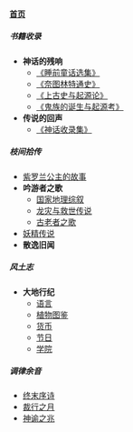 
#### [首页](?file=home-首页)

##### 书籍收录
- **神话的残响**
    - [《睡前童话选集》](?file=01-书籍收录/01-神话的残响/01-《睡前童话选集》 "《睡前童话选集》")
    - [《奈图林特通史》](?file=01-书籍收录/01-神话的残响/02-《奈图林特通史》 "《奈图林特通史》")
    - [《上古史与起源论》](?file=01-书籍收录/01-神话的残响/03-《上古史与起源论》 "《上古史与起源论》")
    - [《鬼族的诞生与起源考》](?file=01-书籍收录/01-神话的残响/04-《鬼族的诞生与起源考》 "《鬼族的诞生与起源考》")
- **传说的回声**
    - [《神话收录集》](?file=01-书籍收录/02-传说的回声/01-《神话收录集》 "《神话收录集》")

##### 枝间拾传
- [紫罗兰公主的故事](?file=02-枝间拾传/01-紫罗兰公主的故事 "紫罗兰公主的故事")
- **吟游者之歌**
    - [国家地理综叙](?file=02-枝间拾传/02-吟游者之歌/01-国家地理综叙 "国家地理综叙")
    - [龙灾与救世传说](?file=02-枝间拾传/02-吟游者之歌/02-龙灾与救世传说 "龙灾与救世传说")
    - [古老者之歌](?file=02-枝间拾传/02-吟游者之歌/03-古老者之歌 "古老者之歌")
- [妖精传说](?file=02-枝间拾传/03-妖精传说 "妖精传说")
- **散逸旧闻**

##### 风土志
- **大地行纪**
    - [语言](?file=03-风土志/01-大地行纪/01-语言 "语言")
    - [植物图鉴](?file=03-风土志/01-大地行纪/02-植物图鉴 "植物图鉴")
    - [货币](?file=03-风土志/01-大地行纪/03-货币 "货币")
    - [节日](?file=03-风土志/01-大地行纪/04-节日 "节日")
    - [学院](?file=03-风土志/01-大地行纪/05-学院 "学院")

##### 调律余音
- [终末序诗](?file=04-调律余音/01-终末序诗 "终末序诗")
- [裁行之月](?file=04-调律余音/02-裁行之月 "裁行之月")
- [神谕之兆](?file=04-调律余音/03-神谕之兆 "神谕之兆")

